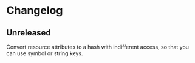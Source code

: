 Changelog
=========

Unreleased
----------

Convert resource attributes to a hash with indifferent access, so that you can
use symbol or string keys.
